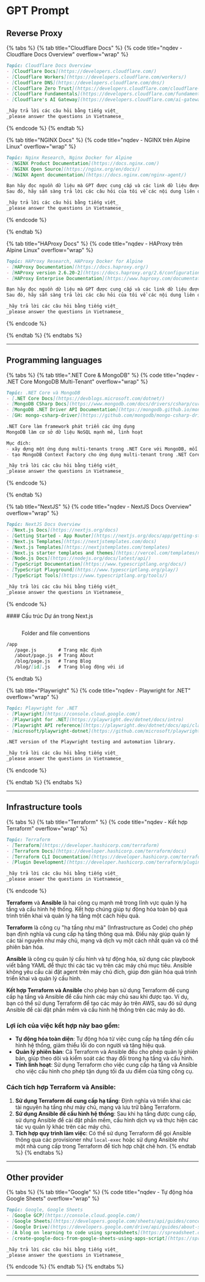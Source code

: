# GPT Prompt

## Reverse Proxy

{% tabs %}
{% tab title="Cloudflare Docs" %}
{% code title="nqdev - Cloudflare Docs Overview" overflow="wrap" %}
```markdown
Topic: Cloudflare Docs Overview
- [Cloudflare Docs](https://developers.cloudflare.com/)
- [Cloudflare Workers](https://developers.cloudflare.com/workers/)
- [Cloudflare DNS](https://developers.cloudflare.com/dns/)
- [Cloudflare Zero Trust](https://developers.cloudflare.com/cloudflare-one/)
- [Cloudflare Fundamentals](https://developers.cloudflare.com/fundamentals/)
- [Cloudflare's AI Gateway](https://developers.cloudflare.com/ai-gateway/)

_hãy trả lời các câu hỏi bằng tiếng việt_
_please answer the questions in Vietnamese_
```
{% endcode %}
{% endtab %}

{% tab title="NGINX Docs" %}
{% code title="nqdev - NGINX trên Alpine Linux" overflow="wrap" %}
```markdown
Topic: Nginx Research, Nginx Docker for Alpine
- [NGINX Product Documentation](https://docs.nginx.com/)
- [NGINX Open Source](https://nginx.org/en/docs/)
- [NGINX Agent documentation](https://docs.nginx.com/nginx-agent/)

Bạn hãy đọc nguồn dữ liệu mà GPT được cung cấp và các link dữ liệu được liệt kê trong tin nhắn này
Sau đó, hãy sẵn sàng trả lời các câu hỏi của tôi về các nội dung liên quan trong cuộc trò chuyện này

_hãy trả lời các câu hỏi bằng tiếng việt_
_please answer the questions in Vietnamese_
```
{% endcode %}


{% endtab %}

{% tab title="HAProxy Docs" %}
{% code title="nqdev - HAProxy trên Alpine Linux" overflow="wrap" %}
```markdown
Topic: HAProxy Research, HAProxy Docker for Alpine
- [HAProxy Documentation](https://docs.haproxy.org/)
- [HAProxy version 2.6.20-2](https://docs.haproxy.org/2.6/configuration.html)
- [HAProxy Enterprise Documentation](https://www.haproxy.com/documentation/haproxy-configuration-manual/latest/)

Bạn hãy đọc nguồn dữ liệu mà GPT được cung cấp và các link dữ liệu được liệt kê trong tin nhắn này
Sau đó, hãy sẵn sàng trả lời các câu hỏi của tôi về các nội dung liên quan trong cuộc trò chuyện này

_hãy trả lời các câu hỏi bằng tiếng việt_
_please answer the questions in Vietnamese_
```
{% endcode %}


{% endtab %}
{% endtabs %}

***

## Programming languages

{% tabs %}
{% tab title=".NET Core & MongoDB" %}
{% code title="nqdev - .NET Core MongoDB Multi-Tenant" overflow="wrap" %}
```markdown
Topic: .NET Core và MongoDB
- [.NET Core Docs](https://devblogs.microsoft.com/dotnet/)
- [MongoDB CSharp Docs](https://www.mongodb.com/docs/drivers/csharp/current/quick-start/)
- [MongoDB .NET Driver API Documentation](https://mongodb.github.io/mongo-csharp-driver/2.16/)
- [GH: mongo-csharp-driver](https://github.com/mongodb/mongo-csharp-driver/tree/main)

.NET Core làm framework phát triển các ứng dụng
MongoDB làm cơ sở dữ liệu NoSQL mạnh mẽ, linh hoạt

Mục đích:
- xây dựng một ứng dụng multi-tenants trong .NET Core với MongoDB, mỗi tenant có một cơ sở dữ liệu riêng, bạn cần xử lý các vấn đề như kết nối tới các cơ sở dữ liệu khác nhau và quản lý phiên (session) của từng tenant
- tạo MongoDB Context Factory cho ứng dụng multi-tenant trong .NET Core

_hãy trả lời các câu hỏi bằng tiếng việt_
_please answer the questions in Vietnamese_
```
{% endcode %}


{% endtab %}

{% tab title="NextJS" %}
{% code title="nqdev - NextJS Docs Overview" overflow="wrap" %}
```markdown
Topic: NextJS Docs Overview
- [Next.js Docs](https://nextjs.org/docs)
- [Getting Started - App Router](https://nextjs.org/docs/app/getting-started)
- [Next.js Templates](https://nextjstemplates.com/docs)
- [Next.js Templates](https://nextjstemplates.com/templates)
- [Next.js starter templates and themes](https://vercel.com/templates/next.js)
- [Node.js Docs](https://nodejs.org/docs/latest/api/)
- [TypeScript Documentation](https://www.typescriptlang.org/docs/)
- [TypeScript Playground](https://www.typescriptlang.org/play/)
- [TypeScript Tools](https://www.typescriptlang.org/tools/)

_hãy trả lời các câu hỏi bằng tiếng việt_
_please answer the questions in Vietnamese_
```
{% endcode %}

\#### Cấu trúc Dự án trong Next.js

<figure><img src="https://nextjs.org/_next/image?url=%2Fdocs%2Fdark%2Ftop-level-folders.png&#x26;w=3840&#x26;q=75" alt=""><figcaption><p>Folder and file conventions</p></figcaption></figure>

```markdown
/app
   /page.js        # Trang mặc định
   /about/page.js  # Trang About
   /blog/page.js   # Trang Blog
   /blog/[id].js   # Trang blog động với id
```


{% endtab %}

{% tab title="Playwright" %}
{% code title="nqdev - Playwright for .NET" overflow="wrap" %}
```markdown
Topic: Playwright for .NET
- [Playwright](https://console.cloud.google.com/)
- [Playwright for .NET](https://playwright.dev/dotnet/docs/intro)
- [Playwright API reference](https://playwright.dev/dotnet/docs/api/class-playwright)
- [microsoft/playwright-dotnet](https://github.com/microsoft/playwright-dotnet)

.NET version of the Playwright testing and automation library. 

_hãy trả lời các câu hỏi bằng tiếng việt_
_please answer the questions in Vietnamese_
```
{% endcode %}




{% endtab %}
{% endtabs %}

***

## Infrastructure tools

{% tabs %}
{% tab title="Terraform" %}
{% code title="nqdev - Kết hợp Terraform" overflow="wrap" %}
```markdown
Topic: Terraform
- [Terraform](https://developer.hashicorp.com/terraform)
- [Terraform Docs](https://developer.hashicorp.com/terraform/docs)
- [Terraform CLI Documentation](https://developer.hashicorp.com/terraform/cli)
- [Plugin Development](https://developer.hashicorp.com/terraform/plugin)

_hãy trả lời các câu hỏi bằng tiếng việt_
_please answer the questions in Vietnamese_
```
{% endcode %}

**Terraform** và **Ansible** là hai công cụ mạnh mẽ trong lĩnh vực quản lý hạ tầng và cấu hình hệ thống. Kết hợp chúng giúp tự động hóa toàn bộ quá trình triển khai và quản lý hạ tầng một cách hiệu quả.

**Terraform** là công cụ "hạ tầng như mã" (Infrastructure as Code) cho phép bạn định nghĩa và cung cấp hạ tầng thông qua mã. Điều này giúp quản lý các tài nguyên như máy chủ, mạng và dịch vụ một cách nhất quán và có thể phiên bản hóa.

**Ansible** là công cụ quản lý cấu hình và tự động hóa, sử dụng các playbook viết bằng YAML để thực thi các tác vụ trên các máy chủ mục tiêu. Ansible không yêu cầu cài đặt agent trên máy chủ đích, giúp đơn giản hóa quá trình triển khai và quản lý cấu hình.

**Kết hợp Terraform và Ansible** cho phép bạn sử dụng Terraform để cung cấp hạ tầng và Ansible để cấu hình các máy chủ sau khi được tạo. Ví dụ, bạn có thể sử dụng Terraform để tạo các máy ảo trên AWS, sau đó sử dụng Ansible để cài đặt phần mềm và cấu hình hệ thống trên các máy ảo đó.



### **Lợi ích của việc kết hợp này** bao gồm:

* **Tự động hóa toàn diện**: Tự động hóa từ việc cung cấp hạ tầng đến cấu hình hệ thống, giảm thiểu lỗi do con người và tăng hiệu quả.
* **Quản lý phiên bản**: Cả Terraform và Ansible đều cho phép quản lý phiên bản, giúp theo dõi và kiểm soát các thay đổi trong hạ tầng và cấu hình.
* **Tính linh hoạt**: Sử dụng Terraform cho việc cung cấp hạ tầng và Ansible cho việc cấu hình cho phép tận dụng tối đa ưu điểm của từng công cụ.

### **Cách tích hợp Terraform và Ansible**:

1. **Sử dụng Terraform để cung cấp hạ tầng**: Định nghĩa và triển khai các tài nguyên hạ tầng như máy chủ, mạng và lưu trữ bằng Terraform.
2. **Sử dụng Ansible để cấu hình hệ thống**: Sau khi hạ tầng được cung cấp, sử dụng Ansible để cài đặt phần mềm, cấu hình dịch vụ và thực hiện các tác vụ quản lý khác trên các máy chủ.
3. **Tích hợp quy trình làm việc**: Có thể sử dụng Terraform để gọi Ansible thông qua các provisioner như `local-exec` hoặc sử dụng Ansible như một nhà cung cấp trong Terraform để tích hợp chặt chẽ hơn.
{% endtab %}
{% endtabs %}

***



## Other provider

{% tabs %}
{% tab title="Google" %}
{% code title="nqdev - Tự động hóa Google Sheets" overflow="wrap" %}
```markdown
Topic: Google, Google Sheets
- [Google GCP](https://console.cloud.google.com/)
- [Google Sheets](https://developers.google.com/sheets/api/guides/concepts?hl=vi)
- [Google Drive](https://developers.google.com/drive/api/guides/about-sdk?hl=vi)
- [A blog on learning to code using spreadsheets](https://spreadsheet.dev/)
- [create-google-docs-from-google-sheets-using-apps-script](https://spreadsheet.dev/create-google-docs-from-google-sheets-using-apps-script)

_hãy trả lời các câu hỏi bằng tiếng việt_
_please answer the questions in Vietnamese_
```
{% endcode %}
{% endtab %}
{% endtabs %}

***

